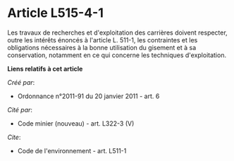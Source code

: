# Article L515-4-1

Les travaux de recherches et d'exploitation des carrières doivent respecter, outre les intérêts énoncés à l'article L. 511-1,
les contraintes et les obligations nécessaires à la bonne utilisation du gisement et à sa conservation, notamment en ce qui
concerne les techniques d'exploitation.

**Liens relatifs à cet article**

_Créé par_:

  - Ordonnance n°2011-91 du 20 janvier 2011 - art. 6

_Cité par_:

  - Code minier (nouveau) - art. L322-3 (V)

_Cite_:

  - Code de l'environnement - art. L511-1
